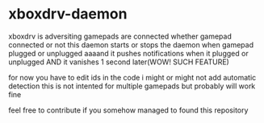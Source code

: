 # xboxdrv-daemon
xboxdrv is adversiting gamepads are connected whether gamepad connected or not
this daemon starts or stops the daemon when gamepad plugged or unplugged
aaaand it pushes notifications when it plugged or unplugged AND it vanishes 1 second later(WOW! SUCH FEATURE)

for now you have to edit ids in the code
i might or might not add automatic detection 
this is not intented for multiple gamepads but probably will work fine

feel free to contribute if you somehow managed to found this repository
